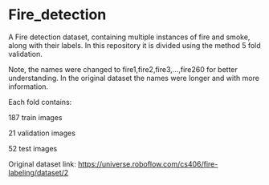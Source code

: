 # Fire_detection
A Fire detection dataset, containing multiple instances of fire and smoke, along with their labels. In this repository it is divided using the method 5 fold validation. 

Note, the names were changed to fire1,fire2,fire3,...,fire260 for better understanding. In the original dataset the names were longer and with more information. 

Each fold contains:

187 train images

21 validation images

52 test images

Original dataset link: https://universe.roboflow.com/cs406/fire-labeling/dataset/2
